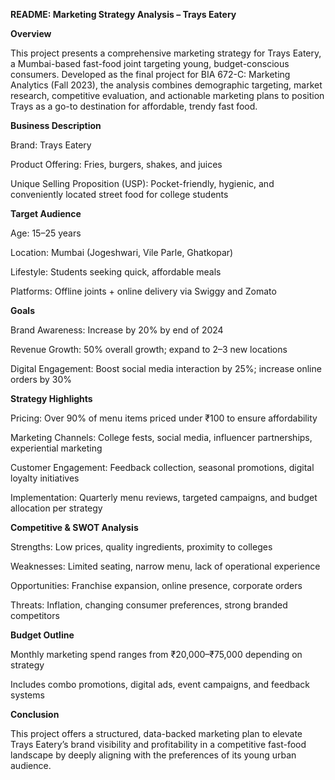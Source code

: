 **README: Marketing Strategy Analysis – Trays Eatery**

**Overview**

This project presents a comprehensive marketing strategy for Trays Eatery, a Mumbai-based fast-food joint targeting young, budget-conscious consumers. Developed as the final project for BIA 672-C: Marketing Analytics (Fall 2023), the analysis combines demographic targeting, market research, competitive evaluation, and actionable marketing plans to position Trays as a go-to destination for affordable, trendy fast food.

**Business Description**

Brand: Trays Eatery

Product Offering: Fries, burgers, shakes, and juices

Unique Selling Proposition (USP): Pocket-friendly, hygienic, and conveniently located street food for college students

**Target Audience**

Age: 15–25 years

Location: Mumbai (Jogeshwari, Vile Parle, Ghatkopar)

Lifestyle: Students seeking quick, affordable meals

Platforms: Offline joints + online delivery via Swiggy and Zomato

**Goals**

Brand Awareness: Increase by 20% by end of 2024

Revenue Growth: 50% overall growth; expand to 2–3 new locations

Digital Engagement: Boost social media interaction by 25%; increase online orders by 30%

**Strategy Highlights**

Pricing: Over 90% of menu items priced under ₹100 to ensure affordability

Marketing Channels: College fests, social media, influencer partnerships, experiential marketing

Customer Engagement: Feedback collection, seasonal promotions, digital loyalty initiatives

Implementation: Quarterly menu reviews, targeted campaigns, and budget allocation per strategy

**Competitive & SWOT Analysis**

Strengths: Low prices, quality ingredients, proximity to colleges

Weaknesses: Limited seating, narrow menu, lack of operational experience

Opportunities: Franchise expansion, online presence, corporate orders

Threats: Inflation, changing consumer preferences, strong branded competitors

**Budget Outline**

Monthly marketing spend ranges from ₹20,000–₹75,000 depending on strategy

Includes combo promotions, digital ads, event campaigns, and feedback systems

**Conclusion**

This project offers a structured, data-backed marketing plan to elevate Trays Eatery’s brand visibility and profitability in a competitive fast-food landscape by deeply aligning with the preferences of its young urban audience.

